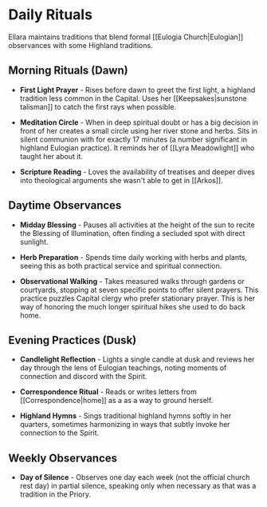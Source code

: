 # Daily Rituals

Ellara maintains traditions that blend formal [[Eulogia Church|Eulogian]] observances with some Highland traditions.

## Morning Rituals (Dawn)

- **First Light Prayer** - Rises before dawn to greet the first light, a highland tradition less common in the Capital. Uses her [[Keepsakes|sunstone talisman]] to catch the first rays when possible.

- **Meditation Circle** - When in deep spiritual doubt or has a big decision in front of her creates a small circle using her river stone and herbs. Sits in silent communion with for exactly 17 minutes (a number significant in highland Eulogian practice). It reminds her of [[Lyra Meadowlight]] who taught her about it.

- **Scripture Reading** - Loves the availability of treatises and deeper dives into theological arguments she wasn't able to get in [[Arkos]].

## Daytime Observances

- **Midday Blessing** - Pauses all activities at the height of the sun to recite the Blessing of Illumination, often finding a secluded spot with direct sunlight.

- **Herb Preparation** - Spends time daily working with herbs and plants, seeing this as both practical service and spiritual connection.

- **Observational Walking** - Takes measured walks through gardens or courtyards, stopping at seven specific points to offer silent prayers. This practice puzzles Capital clergy who prefer stationary prayer. This is her way of honoring the much longer spiritual hikes she used to do back home.

## Evening Practices (Dusk)

- **Candlelight Reflection** - Lights a single candle at dusk and reviews her day through the lens of Eulogian teachings, noting moments of connection and discord with the Spirit.

- **Correspondence Ritual** - Reads or writes letters from [[Correspondence|home]] as a as a way to ground herself.

- **Highland Hymns** - Sings traditional highland hymns softly in her quarters, sometimes harmonizing in ways that subtly invoke her connection to the Spirit.

## Weekly Observances

- **Day of Silence** - Observes one day each week (not the official church rest day) in partial silence, speaking only when necessary as that was a tradition in the Priory.